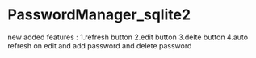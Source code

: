 # PasswordManager_sqlite2
 new added features : 
 1.refresh button 
 2.edit button 
 3.delte button
 4.auto refresh on edit and add password and delete password
